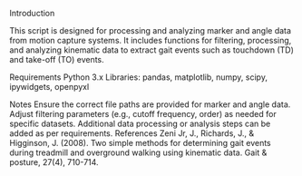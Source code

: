 Introduction

This script is designed for processing and analyzing marker and angle data from motion capture systems. It includes functions for filtering, processing, and analyzing kinematic data to extract gait events such as touchdown (TD) and take-off (TO) events.

Requirements
Python 3.x
Libraries: pandas, matplotlib, numpy, scipy, ipywidgets, openpyxl

Notes
Ensure the correct file paths are provided for marker and angle data.
Adjust filtering parameters (e.g., cutoff frequency, order) as needed for specific datasets.
Additional data processing or analysis steps can be added as per requirements.
References
Zeni Jr, J., Richards, J., & Higginson, J. (2008). Two simple methods for determining gait events during treadmill and overground walking using kinematic data. Gait & posture, 27(4), 710-714.
